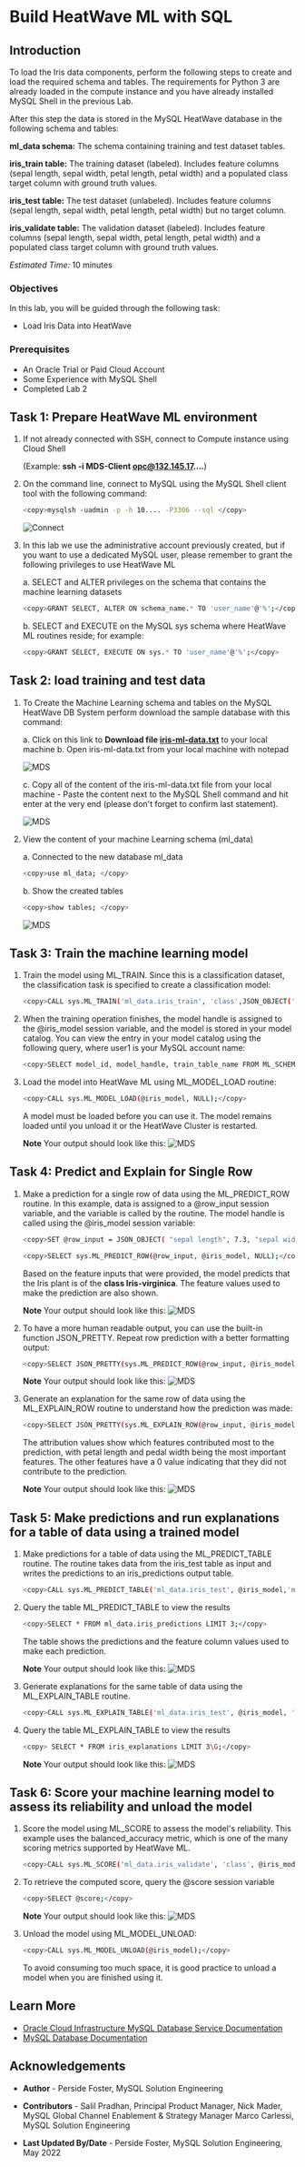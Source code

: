 # Build HeatWave ML with SQL

## Introduction

To load the Iris data components, perform the following steps to create and load the required schema and tables. The requirements for Python 3 are already loaded in the compute instance and you have already installed MySQL Shell in the previous Lab.

After this step the data is stored in the MySQL HeatWave database in the following schema and tables:

**ml_data schema:** The schema containing training and test dataset tables.

**iris_train table:** The training dataset (labeled). Includes feature columns (sepal length, sepal width, petal length, petal width) and a populated class target column with ground truth values.

**iris_test table:** The test dataset (unlabeled). Includes feature columns (sepal length, sepal width, petal length, petal width) but no target column.

**iris_validate table:** The validation dataset (labeled). Includes feature columns (sepal length, sepal width, petal length, petal width) and a populated class target column with ground truth values.

_Estimated Time:_ 10 minutes

### Objectives

In this lab, you will be guided through the following task:

- Load Iris Data into HeatWave

### Prerequisites

- An Oracle Trial or Paid Cloud Account
- Some Experience with MySQL Shell
- Completed Lab 2

## Task 1: Prepare HeatWave ML environment

1. If not already connected with SSH, connect to Compute instance using Cloud Shell

    (Example: **ssh -i MDS-Client opc@132.145.17....**)

2. On the command line, connect to MySQL using the MySQL Shell client tool with the following command:

    ```bash
    <copy>mysqlsh -uadmin -p -h 10.... -P3306 --sql </copy>
    ```

    ![Connect](./images/heatwave-load-shell.png "heatwave-load-shell ")

3. In this lab we use the administrative account previously created, but if you want to use a dedicated MySQL user, please remember to grant the following privileges to use HeatWave ML

    a. SELECT and ALTER privileges on the schema that contains the machine learning datasets

    ```bash
    <copy>GRANT SELECT, ALTER ON schema_name.* TO 'user_name'@'%';</copy>
    ```

    b. SELECT and EXECUTE on the MySQL sys schema where HeatWave ML routines reside; for example:

    ```bash
    <copy>GRANT SELECT, EXECUTE ON sys.* TO 'user_name'@'%';</copy>
    ```

## Task 2: load training and test data

1. To Create the Machine Learning schema and tables on the MySQL HeatWave DB System perform download the sample database with this command:

    a. Click on this link to **Download file [iris-ml-data.txt](files/iris-ml-data.txt)**  to your local machine
    b. Open iris-ml-data.txt from your local machine with notepad

    ![MDS](./images/iris-ml-data.png "iris-ml-data ")

    c. Copy all of the content of the iris-ml-data.txt file from your local machine
        - Paste the content next to the MySQL Shell command and hit enter at the very end (please don't forget to confirm last statement).

    ![MDS](./images/iris-ml-data-execute.png "iris-ml-data-execute ")

2. View the content of  your machine Learning schema (ml_data)

    a. Connected to the new database ml_data 

    ```bash
    <copy>use ml_data; </copy>
    ```

    b. Show the created tables

    ```bash
    <copy>show tables; </copy>
    ```

    ![MDS](./images/show-ml-data.png "show-ml-data ")

## Task 3: Train the machine learning model

1. Train the model using ML_TRAIN. Since this is a classification dataset, the classification task is specified to create a classification model:

    ```bash
    <copy>CALL sys.ML_TRAIN('ml_data.iris_train', 'class',JSON_OBJECT('task', 'classification'), @iris_model);</copy>
    ```

2. When the training operation finishes, the model handle is assigned to the @iris_model session variable, and the model is stored in your model catalog. You can view the entry in your model catalog using the following query, where user1 is your MySQL account name:

    ```bash
    <copy>SELECT model_id, model_handle, train_table_name FROM ML_SCHEMA_admin.MODEL_CATALOG;</copy>
    ```

3. Load the model into HeatWave ML using ML\_MODEL\_LOAD routine:

    ```bash
    <copy>CALL sys.ML_MODEL_LOAD(@iris_model, NULL);</copy>
    ```

    A model must be loaded before you can use it. The model remains loaded until you unload it or the HeatWave Cluster is restarted.

    **Note**  Your output should look like this:
    ![MDS](./images/iris-ml-build-out.png "iris-ml-build-out ")

## Task 4: Predict and Explain for Single Row

1. Make a prediction for a single row of data using the ML\_PREDICT\_ROW routine.
   In this example, data is assigned to a @row\_input session variable, and the variable is called by the routine. The model handle is called using the @iris\_model session variable:

    ```bash
    <copy>SET @row_input = JSON_OBJECT( "sepal length", 7.3, "sepal width", 2.9, "petal length", 6.3, "petal width", 1.8); </copy>
    ```

    ```bash
    <copy>SELECT sys.ML_PREDICT_ROW(@row_input, @iris_model, NULL);</copy>
    ```

    Based on the feature inputs that were provided, the model predicts that the Iris plant is of the **class Iris-virginica**. The feature values used to make the prediction are also shown.

    **Note**  Your output should look like this:
    ![MDS](./images/iris-ml-predict-out.png "iris-ml-predict-out ")

2. To have a more human readable output, you can use the built-in function JSON\_PRETTY. Repeat row prediction with a better formatting output:

    ```bash
    <copy>SELECT JSON_PRETTY(sys.ML_PREDICT_ROW(@row_input, @iris_model, NULL));</copy>
    ```

    **Note**  Your output should look like this:
    ![MDS](./images/iris-ml-predict-out-pretty.png "iris-ml-predict-out ")

3. Generate an explanation for the same row of data using the ML\_EXPLAIN\_ROW routine to understand how the prediction was made:

    ```bash
    <copy>SELECT JSON_PRETTY(sys.ML_EXPLAIN_ROW(@row_input, @iris_model, JSON_OBJECT('prediction_explainer', 'permutation_importance')));;</copy>
    ```

    The attribution values show which features contributed most to the prediction, with petal length and pedal width being the most important features. The other features have a 0 value indicating that they did not contribute to the prediction.

    **Note**  Your output should look like this:
    ![MDS](./images/iris-ml-explain-out.png "iris-ml-predict-out ")


## Task 5: Make predictions and run explanations for a table of data  using a trained model

1. Make predictions for a table of data using the ML\_PREDICT\_TABLE routine. The routine takes data from the iris\_test table as input and writes the predictions to an iris_predictions output table.

    ```bash
    <copy>CALL sys.ML_PREDICT_TABLE('ml_data.iris_test', @iris_model,'ml_data.iris_predictions',NULL);</copy>
    ```

2. Query the table ML\_PREDICT\_TABLE to view the results  

    ```bash
    <copy>SELECT * FROM ml_data.iris_predictions LIMIT 3;</copy>
    ```

    The table shows the predictions and the feature column values used to make each prediction.

     **Note**  Your output should look like this:
    ![MDS](./images/iris-ml-predict-table.png "iris-ml-predict=table-out ")


3. Generate explanations for the same table of data using the ML\_EXPLAIN\_TABLE routine.

    ```bash
    <copy>CALL sys.ML_EXPLAIN_TABLE('ml_data.iris_test', @iris_model, 'ml_data.iris_explanations', JSON_OBJECT('prediction_explainer', 'permutation_importance'));</copy>
    ```

4. Query the table ML\_EXPLAIN\_TABLE  to view the results

    ```bash
    <copy> SELECT * FROM iris_explanations LIMIT 3\G;</copy>
    ```

     **Note**  Your output should look like this:
    ![MDS](./images/iris-ml-explain-table.png "iris-ml-predict=table-out ")

## Task 6: Score your machine learning model to assess its reliability and unload the model

1. Score the model using ML\_SCORE to assess the model's reliability. This example uses the balanced_accuracy metric, which is one of the many scoring metrics supported by HeatWave ML.

    ```bash
    <copy>CALL sys.ML_SCORE('ml_data.iris_validate', 'class', @iris_model, 'balanced_accuracy', @score,null);</copy>
    ```

2. To retrieve the computed score, query the @score session variable

    ```bash
    <copy>SELECT @score;</copy>
    ```

    **Note**  Your output should look like this:
    ![MDS](./images/iris-ml-score-model-out.png "iris-ml-score-model-out ")

3. Unload the model using ML\_MODEL\_UNLOAD:

    ```bash
    <copy>CALL sys.ML_MODEL_UNLOAD(@iris_model);</copy>
    ```

    To avoid consuming too much space, it is good practice to unload a model when you are finished using it.
## Learn More

* [Oracle Cloud Infrastructure MySQL Database Service Documentation ](https://docs.cloud.oracle.com/en-us/iaas/MySQL-database)
* [MySQL Database Documentation](https://www.MySQL.com)

## Acknowledgements

- **Author** - Perside Foster, MySQL Solution Engineering

- **Contributors** - Salil Pradhan, Principal Product Manager,
Nick Mader, MySQL Global Channel Enablement & Strategy Manager
Marco Carlessi, MySQL Solution Engineering
- **Last Updated By/Date** - Perside Foster, MySQL Solution Engineering, May 2022

